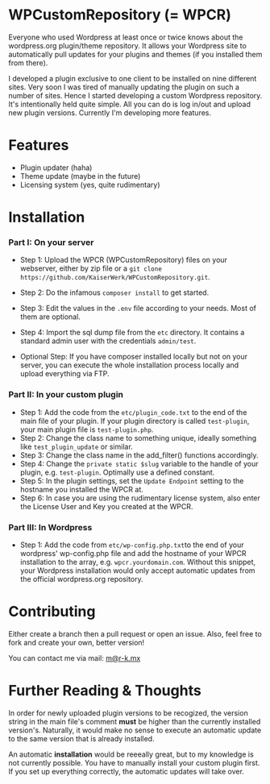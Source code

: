 # WPCustomRepository (= WPCR)

Everyone who used Wordpress at least once or twice knows about the wordpress.org plugin/theme repository. It allows your Wordpress site to automatically pull updates for your plugins and themes (if you installed them from there).

I developed a plugin exclusive to one client to be installed on nine different sites. Very soon I was tired of manually updating the plugin on such a number of sites. Hence I started developing a custom Wordpress repository. It's intentionally held quite simple. All you can do is log in/out and upload new plugin versions. Currently I'm developing more features.

# Features

* Plugin updater (haha)
* Theme update (maybe in the future)
* Licensing system (yes, quite rudimentary)

# Installation
### Part I: On your server

* Step 1: Upload the WPCR (WPCustomRepository) files on your webserver, either by zip file or a ```git clone https://github.com/KaiserWerk/WPCustomRepository.git```.
* Step 2: Do the infamous ```composer install``` to get started.
* Step 3: Edit the values in the ```.env``` file according to your needs. Most of them are optional.
* Step 4: Import the sql dump file from the ```etc``` directory. It contains a standard admin user with the credentials ``admin/test``.

* Optional Step: If you have composer installed locally but not on your server, you can execute the whole installation process locally and upload everything via FTP.

### Part II: In your custom plugin

* Step 1: Add the code from the ```etc/plugin_code.txt``` to the end of the main file of your plugin. If your plugin directory is called ```test-plugin```, your main plugin file is ```test-plugin.php```.
* Step 2: Change the class name to something unique, ideally something like ```test_plugin_update``` or similar.
* Step 3: Change the class name in the add_filter() functions accordingly.
* Step 4: Change the ```private static $slug``` variable to the handle of your plugin, e.g. ```test-plugin```. Optimally use a defined constant.
* Step 5: In the plugin settings, set the ```Update Endpoint``` setting to the hostname you installed the WPCR at.
* Step 6: In case you are using the rudimentary license system, also enter the License User and Key you created at the WPCR.

### Part III: In Wordpress

* Step 1: Add the code from ```etc/wp-config.php.txt```to the end of your wordpress' wp-config.php file and add the hostname of your WPCR installation to the array, e.g. ```wpcr.yourdomain.com```. Without this snippet, your Wordpress installation would only accept automatic updates from the official wordpress.org repository.

# Contributing

Either create a branch then a pull request or open an issue. Also, feel free to fork and create your own, better version!

You can contact me via mail: m@r-k.mx

# Further Reading & Thoughts

In order for newly uploaded plugin versions to be recogized, the version string in the main file's comment **must** be higher than the currently installed version's. Naturally, it would make no sense to execute an automatic update to the same version that is already installed.

An automatic __installation__ would be reeeally great, but to my knowledge is not currently possible. You have to manually install your custom plugin first. If you set up everything correctly, the automatic updates will take over.
